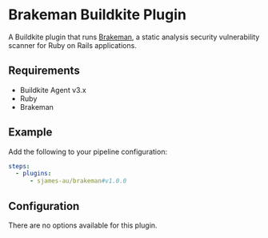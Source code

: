 # Brakeman Buildkite Plugin

A Buildkite plugin that runs [Brakeman](https://brakemanscanner.org/), a static analysis security vulnerability scanner for Ruby on Rails applications.

## Requirements

- Buildkite Agent v3.x
- Ruby
- Brakeman

## Example

Add the following to your pipeline configuration:

```yml
steps:
  - plugins:
      - sjames-au/brakeman#v1.0.0
```

## Configuration

There are no options available for this plugin.